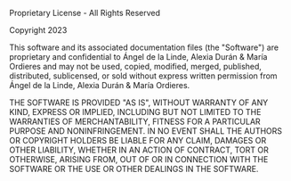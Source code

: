 Proprietary License - All Rights Reserved

Copyright 2023

This software and its associated documentation files (the "Software") are proprietary and confidential to Ángel de la Linde, Alexia Durán & María Ordieres and may not be used, copied, modified, merged, published, distributed, sublicensed, or sold without express written permission from Ángel de la Linde, Alexia Durán & María Ordieres.

THE SOFTWARE IS PROVIDED "AS IS", WITHOUT WARRANTY OF ANY KIND, EXPRESS OR IMPLIED, INCLUDING BUT NOT LIMITED TO THE WARRANTIES OF MERCHANTABILITY, FITNESS FOR A PARTICULAR PURPOSE AND NONINFRINGEMENT. IN NO EVENT SHALL THE AUTHORS OR COPYRIGHT HOLDERS BE LIABLE FOR ANY CLAIM, DAMAGES OR OTHER LIABILITY, WHETHER IN AN ACTION OF CONTRACT, TORT OR OTHERWISE, ARISING FROM, OUT OF OR IN CONNECTION WITH THE SOFTWARE OR THE USE OR OTHER DEALINGS IN THE SOFTWARE.
